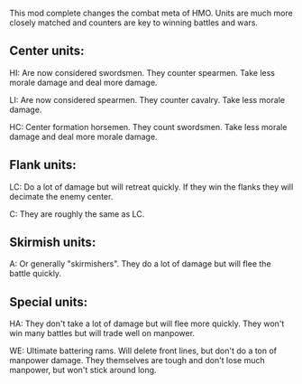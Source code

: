 
This mod complete changes the combat meta of HMO.
Units are much more closely matched and counters are key to winning battles and wars.

## Center units:
HI: Are now considered swordsmen. They counter spearmen. Take less morale damage and deal more damage.

LI: Are now considered spearmen. They counter cavalry. Take less morale damage.

HC: Center formation horsemen. They count swordsmen. Take less morale damage and deal more morale damage.

## Flank units:
LC: Do a lot of damage but will retreat quickly. If they win the flanks they will decimate the enemy center.

C: They are roughly the same as LC.

## Skirmish units:
A: Or generally "skirmishers". They do a lot of damage but will flee the battle quickly.

## Special units:
HA: They don't take a lot of damage but will flee more quickly. They won't win many battles but will trade well on manpower.

WE: Ultimate battering rams. Will delete front lines, but don't do a ton of manpower damage. They themselves are tough and don't lose much manpower, but won't stick around long.
